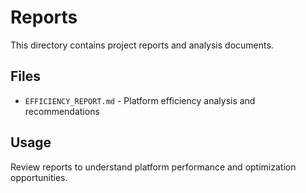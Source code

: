 # Reports

This directory contains project reports and analysis documents.

## Files

- `EFFICIENCY_REPORT.md` - Platform efficiency analysis and recommendations

## Usage

Review reports to understand platform performance and optimization opportunities.
